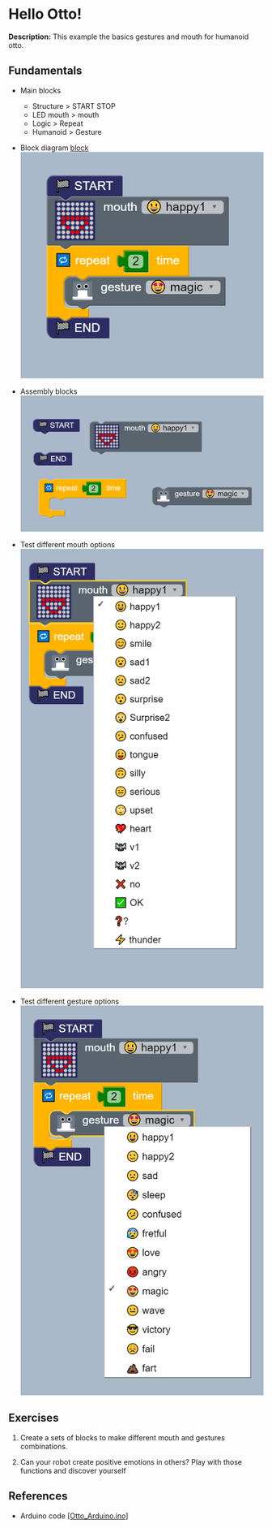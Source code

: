 # Hello Otto! 
**Description:** This example the basics gestures and mouth for humanoid otto.

## Fundamentals 
* Main blocks  
    * Structure > START STOP  
    * LED mouth > mouth  
    * Logic > Repeat   
    * Humanoid > Gesture   
    
* Block diagram [ block ](Otto_block.bloc)   
![i](ho01.PNG)  

* Assembly blocks   
![i](blocks.png)  

* Test different mouth options    
![i](ho02.PNG)  

* Test different gesture options   
![i](ho03.PNG)  

## Exercises 

01. Create a sets of blocks to make different mouth and gestures combinations.

02. Can your robot create positive emotions in others? Play with those functions
and discover yourself

## References
* Arduino code [ [Otto_Arduino.ino] ](Otto_Arduino.ino)
